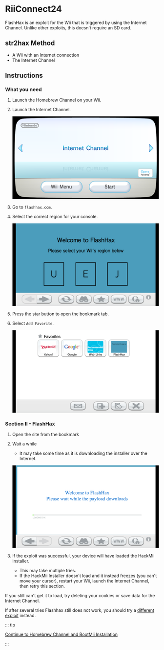 # RiiConnect24

FlashHax is an exploit for the Wii that is triggered by using the Internet Channel. Unlike other exploits, this doesn't require an SD card.

## str2hax Method

- A Wii with an Internet connection
- The Internet Channel

## Instructions

### What you need

1. Launch the Homebrew Channel on your Wii.

2. Launch the Internet Channel.

    ![](/images/exploits/flashhax/internet-channel-start.png)

3. Go to `flashhax.com`.

4. Select the correct region for your console.

    ![](/images/exploits/flashhax/select-region.png)

5. Press the star button to open the bookmark tab.

6. Select `Add Favorite`.

    ![](/images/exploits/flashhax/bookmark-page.png)

### Section II - FlashHax

1. Open the site from the bookmark

2. Wait a while

    - It may take some time as it is downloading the installer over the Internet.

    ![](/images/exploits/flashhax/wait-for-download.png)

3. If the exploit was successful, your device will have loaded the HackMii Installer.
    - This may take multiple tries.
    - If the HackMii Installer doesn't load and it instead freezes (you can't move your cursor), restart your Wii, launch the Internet Channel, then retry this section.

If you still can't get it to load, try deleting your cookies or save data for the Internet Channel.

If after several tries Flashhax still does not work, you should try a [different exploit](get-started) instead.

::: tip

[Continue to Homebrew Channel and BootMii Installation](hbc)

:::
